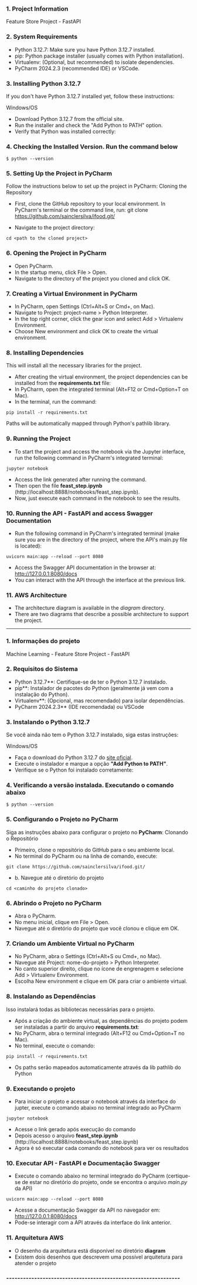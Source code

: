 ### 1. Project Information
Feature Store Project - FastAPI

### 2. System Requirements

- Python 3.12.7: Make sure you have Python 3.12.7 installed.
- pip: Python package installer (usually comes with Python installation).
- Virtualenv: (Optional, but recommended) to isolate dependencies.
- PyCharm 2024.2.3 (recommended IDE) or VSCode.

### 3. Installing Python 3.12.7
If you don't have Python 3.12.7 installed yet, follow these instructions:

Windows/OS

- Download Python 3.12.7 from the official site.
- Run the installer and check the "Add Python to PATH" option.
- Verify that Python was installed correctly:

### 4. Checking the Installed Version. Run the command below

`
$ python --version
`

### 5. Setting Up the Project in PyCharm
Follow the instructions below to set up the project in PyCharm: Cloning the Repository

- First, clone the GitHub repository to your local environment. In PyCharm's terminal or the command line, run:
git clone https://github.com/sainclersilva/ifood.git/

- Navigate to the project directory:

`
cd <path to the cloned project>
`

### 6. Opening the Project in PyCharm

- Open PyCharm.
- In the startup menu, click File > Open.
- Navigate to the directory of the project you cloned and click OK.

### 7. Creating a Virtual Environment in PyCharm

- In PyCharm, open Settings (Ctrl+Alt+S or Cmd+, on Mac).
- Navigate to Project: project-name > Python Interpreter.
- In the top right corner, click the gear icon and select Add > Virtualenv Environment.
- Choose New environment and click OK to create the virtual environment.

### 8. Installing Dependencies

This will install all the necessary libraries for the project.

- After creating the virtual environment, the project dependencies 
  can be installed from the **requirements.txt** file:
- In PyCharm, open the integrated terminal (Alt+F12 or Cmd+Option+T on Mac).
- In the terminal, run the command:

`
pip install -r requirements.txt
`

Paths will be automatically mapped through Python's pathlib library.

### 9. Running the Project

- To start the project and access the notebook via the Jupyter interface, 
run the following command in PyCharm's integrated terminal:

`
jupyter notebook
`

- Access the link generated after running the command.
- Then open the file **feast_step.ipynb** (http://localhost:8888/notebooks/feast_step.ipynb).
- Now, just execute each command in the notebook to see the results.

### 10. Running the API - FastAPI and access Swagger Documentation

- Run the following command in PyCharm's integrated terminal 
(make sure you are in the <api> directory of the project, where the API's main.py file is located):

`
uvicorn main:app --reload --port 8080
`

- Access the Swagger API documentation in the browser at: http://127.0.0.1:8080/docs
- You can interact with the API through the interface at the previous link.


### 11. AWS Architecture

- The architecture diagram is available in the *diagram* directory.
- There are two diagrams that describe a possible architecture to support the project.



-----------------------------------------------------------------------


### 1. Informações do projeto
Machine Learning - Feature Store Project - FastAPI

### 2. Requisitos do Sistema

- Python 3.12.7**: Certifique-se de ter o Python 3.12.7 instalado. 
- pip**: Instalador de pacotes do Python (geralmente já vem com a instalação do Python).
- Virtualenv**: (Opcional, mas recomendado) para isolar dependências.
- PyCharm 2024.2.3** (IDE recomendada) ou VSCode


### 3. Instalando o Python 3.12.7
Se você ainda não tem o Python 3.12.7 instalado, siga estas instruções:

Windows/OS

- Faça o download do Python 3.12.7 do [site oficial](https://www.python.org/downloads/release/python-3127/).
- Execute o instalador e marque a opção **"Add Python to PATH"**.
- Verifique se o Python foi instalado corretamente:

### 4. Verificando a versão instalada. Executando o comando abaixo

`
$ python --version
`

### 5. Configurando o Projeto no PyCharm
Siga as instruções abaixo para configurar o projeto no **PyCharm**:
Clonando o Repositório

- Primeiro, clone o repositório do GitHub para o seu ambiente local. 
- No terminal do PyCharm ou na linha de comando, execute:

`
git clone https://github.com/sainclersilva/ifood.git/
`

- b. Navegue até o diretório do projeto

`
cd <caminho do projeto clonado>
`

### 6. Abrindo o Projeto no PyCharm

- Abra o PyCharm.
- No menu inicial, clique em File > Open.
- Navegue até o diretório do projeto que você clonou e clique em OK.

### 7. Criando um Ambiente Virtual no PyCharm

- No PyCharm, abra o Settings (Ctrl+Alt+S ou Cmd+, no Mac).
- Navegue até Project: nome-do-projeto > Python Interpreter.
- No canto superior direito, clique no ícone de engrenagem e selecione Add > Virtualenv Environment.
- Escolha New environment e clique em OK para criar o ambiente virtual.


### 8. Instalando as Dependências
Isso instalará todas as bibliotecas necessárias para o projeto.

- Após a criação do ambiente virtual, as dependências do projeto podem 
  ser instaladas a partir do arquivo **requirements.txt**:
- No PyCharm, abra o terminal integrado (Alt+F12 ou Cmd+Option+T no Mac).
- No terminal, execute o comando:

`
pip install -r requirements.txt
`

- Os paths serão mapeados automaticamente através da lib pathlib do Python

### 9. Executando o projeto

- Para iniciar o projeto e acessar o notebook através da interface do jupter,
execute o comando abaixo no terminal integrado ao PyCharm

`
jupyter notebook
`

- Acesse o link gerado após execução do comando
- Depois acesso o arquivo **feast_step.ipynb** (http://localhost:8888/notebooks/feast_step.ipynb)
- Agora é só executar cada comando do notebook para ver os resultados

### 10. Executar API - FastAPI e Documentação Swagger

- Execute o comando abaixo no terminal integrado do PyCharm
  (certique-se de estar no diretório <api> do projeto, onde se encontra o arquivo *main.py* da API)

`
uvicorn main:app --reload --port 8080
`

- Acesse a documentação Swagger da API no navegador em: http://127.0.0.1:8080/docs
- Pode-se interagir com a API através da interface do link anterior.

### 11. Arquitetura AWS

- O desenho da arquitetura está disponível no diretório **diagram**
- Existem dois desenhos que descrevem uma possível arquitetura para atender o projeto

### -------------------------------------------------------------- ###